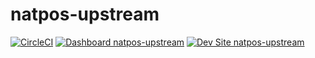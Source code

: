 # natpos-upstream

[![CircleCI](https://circleci.com/gh/jholland82/natpos-upstream.svg?style=shield)](https://circleci.com/gh/jholland82/natpos-upstream)
[![Dashboard natpos-upstream](https://img.shields.io/badge/dashboard-natpos_upstream-yellow.svg)](https://dashboard.pantheon.io/sites/8cd85005-67d4-4fd4-b6d6-4aa317f96cff#dev/code)
[![Dev Site natpos-upstream](https://img.shields.io/badge/site-natpos_upstream-blue.svg)](http://dev-natpos-upstream.pantheonsite.io/)